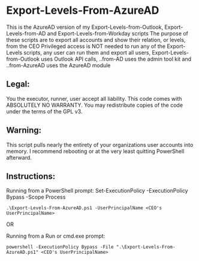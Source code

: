# Export-Levels-From-AzureAD
This is the AzureAD version of my Export-Levels-from-Outlook, Export-Levels-from-AD and Export-Levels-from-Workday scripts
The purpose of these scripts are to export all accounts and show their relation, or levels, from the CEO
Privileged access is NOT needed to run any of the Export-Levels scripts, any user can run them and export all users,
Export-Levels-from-Outlook uses Outlook API calls, ..from-AD uses the admin tool kit and ..from-AzureAD uses the AzureAD module

## Legal:
You the executor, runner, user accept all liability.
This code comes with ABSOLUTELY NO WARRANTY.
You may redistribute copies of the code under the terms of the GPL v3.

## Warning:
This script pulls nearly the entirety of your organizations user accounts into memory. I recommend rebooting or at the very least quitting PowerShell afterward.

## Instructions:
Running from a PowerShell prompt: Set-ExecutionPolicy -ExecutionPolicy Bypass -Scope Process

	.\Export-Levels-From-AzureAD.ps1 -UserPrincipalName <CEO's UserPrincipalName>
OR

Running from a Run or cmd.exe prompt: 

	powershell -ExecutionPolicy Bypass -File ".\Export-Levels-From-AzureAD.ps1" <CEO's UserPrincipalName>
